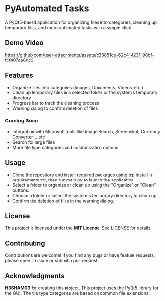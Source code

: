 # PyAutomated Tasks
A PyQt5-based application for organizing files into categories, cleaning up temporary files, and more automated tasks with a simple click.

## Demo Video
https://github.com/user-attachments/assets/c33851ce-62c4-4231-98bf-fcf407aa6bc2

## Features
* Organize files into categories (Images, Documents, Videos, etc.)
* Clean up temporary files in a selected folder or the system's temporary directory
* Progress bar to track the cleaning process
* Warning dialog to confirm deletion of files
### Coming Soon
* Integration with Microsoft tools like Image Search, Screenshot, Currency Converter, ...etc
* Search for large files
* More file type categories and customization options

## Usage
* Clone the repository and install required packages using pip install -r requirements.txt, then run main.py to launch the application.
* Select a folder to organize or clean up using the "Organize" or "Clean" buttons.
* Choose a folder or select the system's temporary directory to clean up.
* Confirm the deletion of files in the warning dialog.

## License
This project is licensed under the **MIT License**. See [LICENSE](LICENSE) for details.

## Contributing
Contributions are welcome! If you find any bugs or have feature requests, please open an issue or submit a pull request.

## Acknowledgments
**H3SHAM03** for creating this project.
This project uses the PyQt5 library for the GUI.
The file type categories are based on common file extensions.
